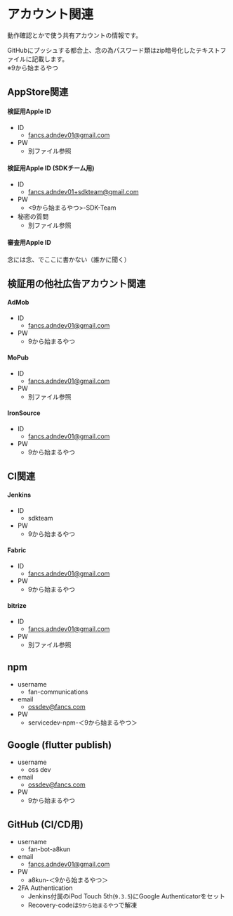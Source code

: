 # アカウント関連

動作確認とかで使う共有アカウントの情報です。

GitHubにプッシュする都合上、念の為パスワード類はzip暗号化したテキストファイルに記載します。  
※9から始まるやつ

## AppStore関連

#### 検証用Apple ID

* ID
  * fancs.adndev01@gmail.com
* PW
  * 別ファイル参照

#### 検証用Apple ID (SDKチーム用)

* ID
  * fancs.adndev01+sdkteam@gmail.com
* PW
  * <9から始まるやつ>-SDK-Team
* 秘密の質問
  * 別ファイル参照

#### 審査用Apple ID

念には念、でここに書かない（誰かに聞く）

## 検証用の他社広告アカウント関連

#### AdMob

* ID
  * fancs.adndev01@gmail.com
* PW
  * 9から始まるやつ

#### MoPub

* ID
  * fancs.adndev01@gmail.com
* PW
  * 別ファイル参照

#### IronSource

* ID
  * fancs.adndev01@gmail.com
* PW
  * 9から始まるやつ

## CI関連

#### Jenkins

* ID
  * sdkteam
* PW
  * 9から始まるやつ

#### Fabric

* ID
  * fancs.adndev01@gmail.com
* PW
  * 9から始まるやつ

#### bitrize

* ID
  * fancs.adndev01@gmail.com
* PW
  * 別ファイル参照

## npm

* username
  * fan-communications
* email
  * ossdev@fancs.com
* PW
  * servicedev-npm-＜9から始まるやつ＞

## Google (flutter publish)
* username
  * oss dev
* email
  * ossdev@fancs.com
* PW
  * 9から始まるやつ

## GitHub (CI/CD用)
* username
  * fan-bot-a8kun
* email
  * fancs.adndev01@gmail.com
* PW
  * a8kun-＜9から始まるやつ＞
* 2FA Authentication
  * Jenkins付属のiPod Touch 5th(`9.3.5`)にGoogle Authenticatorをセット
  * Recovery-codeは`9から始まるやつ`で解凍
